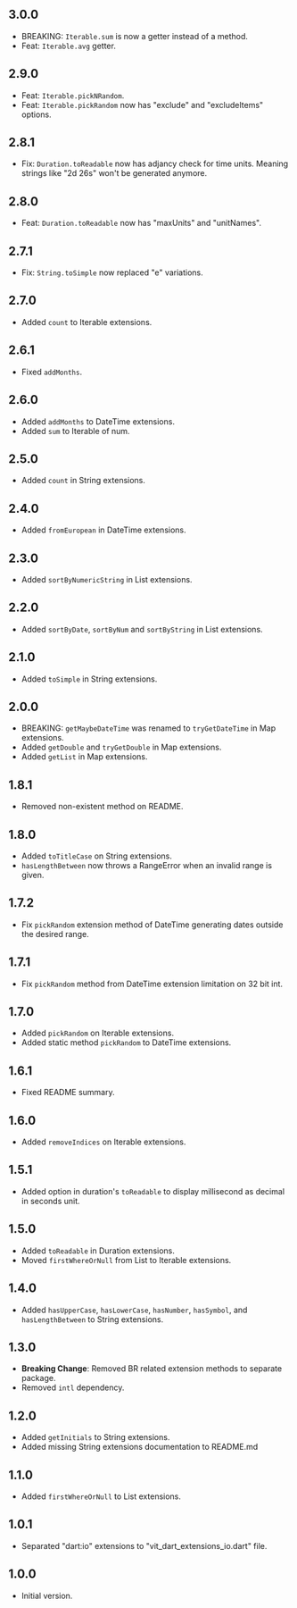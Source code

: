 ## 3.0.0

- BREAKING: `Iterable.sum` is now a getter instead of a method.
- Feat: `Iterable.avg` getter.

## 2.9.0

- Feat: `Iterable.pickNRandom`.
- Feat: `Iterable.pickRandom` now has "exclude" and "excludeItems" options.

## 2.8.1

- Fix: `Duration.toReadable` now has adjancy check for time units. Meaning strings like "2d 26s" won't be generated anymore.

## 2.8.0

- Feat: `Duration.toReadable` now has "maxUnits" and "unitNames".

## 2.7.1

- Fix: `String.toSimple` now replaced "e" variations.

## 2.7.0

- Added `count` to Iterable extensions.

## 2.6.1

- Fixed `addMonths`.

## 2.6.0

- Added `addMonths` to DateTime extensions.
- Added `sum` to Iterable of num.

## 2.5.0

- Added `count` in String extensions.

## 2.4.0

- Added `fromEuropean` in DateTime extensions.

## 2.3.0

- Added `sortByNumericString` in List extensions.

## 2.2.0

- Added `sortByDate`, `sortByNum` and `sortByString` in List extensions.

## 2.1.0

- Added `toSimple` in String extensions.

## 2.0.0

- BREAKING: `getMaybeDateTime` was renamed to `tryGetDateTime` in Map extensions.
- Added `getDouble` and `tryGetDouble` in Map extensions.
- Added `getList` in Map extensions.

## 1.8.1

- Removed non-existent method on README.

## 1.8.0

- Added `toTitleCase` on String extensions.
- `hasLengthBetween` now throws a RangeError when an invalid range is given.

## 1.7.2

- Fix `pickRandom` extension method of DateTime generating dates outside the desired range.

## 1.7.1

- Fix `pickRandom` method from DateTime extension limitation on 32 bit int.

## 1.7.0

- Added `pickRandom` on Iterable extensions.
- Added static method `pickRandom` to DateTime extensions.

## 1.6.1

- Fixed README summary.

## 1.6.0

- Added `removeIndices` on Iterable extensions.

## 1.5.1

- Added option in duration's `toReadable` to display millisecond as decimal in seconds unit.

## 1.5.0

- Added `toReadable` in Duration extensions.
- Moved `firstWhereOrNull` from List to Iterable extensions.

## 1.4.0

- Added `hasUpperCase`, `hasLowerCase`, `hasNumber`, `hasSymbol`, and `hasLengthBetween` to String extensions.

## 1.3.0

- **Breaking Change**: Removed BR related extension methods to separate package.
- Removed `intl` dependency.

## 1.2.0

- Added `getInitials` to String extensions.
- Added missing String extensions documentation to README.md

## 1.1.0

- Added `firstWhereOrNull` to List<T> extensions.

## 1.0.1

- Separated "dart:io" extensions to "vit_dart_extensions_io.dart" file.

## 1.0.0

- Initial version.
